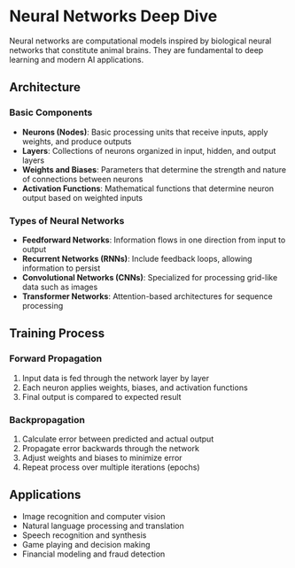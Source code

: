 # Neural Networks Deep Dive

Neural networks are computational models inspired by biological neural networks that constitute animal brains. They are fundamental to deep learning and modern AI applications.

## Architecture

### Basic Components
- **Neurons (Nodes)**: Basic processing units that receive inputs, apply weights, and produce outputs
- **Layers**: Collections of neurons organized in input, hidden, and output layers
- **Weights and Biases**: Parameters that determine the strength and nature of connections between neurons
- **Activation Functions**: Mathematical functions that determine neuron output based on weighted inputs

### Types of Neural Networks
- **Feedforward Networks**: Information flows in one direction from input to output
- **Recurrent Networks (RNNs)**: Include feedback loops, allowing information to persist
- **Convolutional Networks (CNNs)**: Specialized for processing grid-like data such as images
- **Transformer Networks**: Attention-based architectures for sequence processing

## Training Process

### Forward Propagation
1. Input data is fed through the network layer by layer
2. Each neuron applies weights, biases, and activation functions
3. Final output is compared to expected result

### Backpropagation
1. Calculate error between predicted and actual output
2. Propagate error backwards through the network
3. Adjust weights and biases to minimize error
4. Repeat process over multiple iterations (epochs)

## Applications
- Image recognition and computer vision
- Natural language processing and translation
- Speech recognition and synthesis
- Game playing and decision making
- Financial modeling and fraud detection

